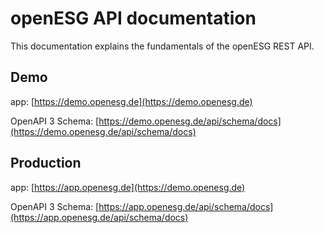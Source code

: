 # openESG API documentation

This documentation explains the fundamentals of the openESG REST API.

## Demo

app:
[https://demo.openesg.de](https://demo.openesg.de)

OpenAPI 3 Schema:
[https://demo.openesg.de/api/schema/docs](https://demo.openesg.de/api/schema/docs)

## Production

app:
[https://app.openesg.de](https://demo.openesg.de)

OpenAPI 3 Schema:
[https://app.openesg.de/api/schema/docs](https://app.openesg.de/api/schema/docs)

